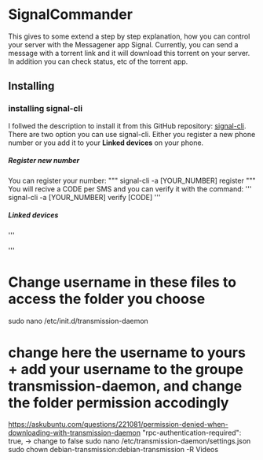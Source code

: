 # SignalCommander

This gives to some extend a step by step explanation, how you can control your server with the Messagener app Signal. 
Currently, you can send a message with a torrent link and it will download this torrent on your server. In addition you can check status, etc of the torrent app.


## Installing 

### installing signal-cli
I follwed the description to install it from this GitHub repository: [signal-cli](https://github.com/AsamK/signal-cli).
There are two option you can use signal-cli. Either you register a new phone number or you add it to your **Linked devices** on your phone.

##### Register new number
You can register your number:
"""
signal-cli -a [YOUR_NUMBER] register
"""
You will recive a CODE per SMS and you can verify it with the command:
'''
signal-cli -a [YOUR_NUMBER] verify [CODE]
'''

##### Linked devices
'''

'''



# Change username in these files to access the folder you choose
sudo nano /etc/init.d/transmission-daemon


# change here the username to yours + add your username to the groupe transmission-daemon, and change the folder permission accodingly


https://askubuntu.com/questions/221081/permission-denied-when-downloading-with-transmission-daemon
"rpc-authentication-required": true, -> change to false
sudo nano /etc/transmission-daemon/settings.json
sudo chown debian-transmission:debian-transmission -R Videos
